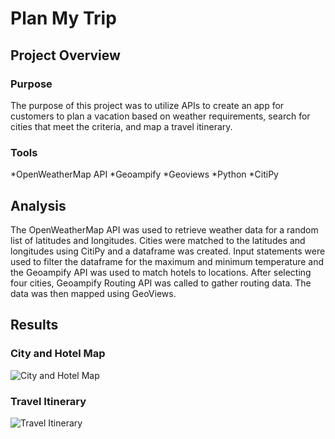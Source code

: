# Plan My Trip

## Project Overview
### Purpose
The purpose of this project was to utilize APIs to create an app for customers to plan a vacation based on weather requirements, search for cities that meet the criteria, and map a travel itinerary. 

### Tools
*OpenWeatherMap API
*Geoampify
*Geoviews
*Python
*CitiPy

## Analysis
The OpenWeatherMap API was used to retrieve weather data for a random list of latitudes and longitudes. Cities were matched to the latitudes and longitudes using CitiPy and a dataframe was created. Input statements were used to filter the dataframe for the maximum and minimum temperature and the Geoampify API was used to match hotels to locations. After selecting four cities, Geoampify Routing API was called to gather routing data. The data was then mapped using GeoViews. 

## Results
### City and Hotel Map
![City and Hotel Map](../Vacation_Search/WeatherPy_vacation_map.png)

### Travel Itinerary
![Travel Itinerary](../Vacation_Itinerary/WeatherPy_travel_map.png)
